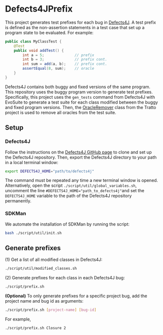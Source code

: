 # Defects4JPrefix

This project generates test prefixes for each bug in [Defects4J](https://github.com/rjust/defects4j). A test prefix is defined as the non-assertion statements in a test case that set up a program state to be evaluated. For example:

```java
public class MyClassTest {
    @Test
    public void addTest() {
        int a = 5;              // prefix
        int b = 3;              // prefix cont.
        int sum = add(a, b);    // prefix cont.
        assertEqual(8, sum);    // oracle
    }
}
```

Defects4J contains both buggy and fixed versions of the same program. This repository uses the buggy program version to generate test prefixes. Specifically, this project uses the `gen_tests` command from Defects4J with EvoSuite to generate a test suite for each class modified between the buggy and fixed program versions. Then, the [OracleRemover](https://github.com/AML14/tratto/blob/experiment-end-to-end/experiment/src/main/java/OracleRemover.java) class from the Tratto project is used to remove all oracles from the test suite.

## Setup

### Defects4J

Follow the instructions on the
[Defects4J GitHub page](https://github.com/rjust/defects4j) to clone and set
up the Defects4J repository. Then, export the Defects4J directory to your path
in a local terminal window:

```bash
export DEFECTS4J_HOME="path/to/defects4j"
```
The command must be repeated any time a new terminal window is opened. Alternatively, open the script `./script/util/global_variables.sh`,
uncomment the line `#DEFECTS4J_HOME="path_to_defects4j"`and set the `DEFECTS4J_HOME` variable to the path of the Defects4J repository permanently.


### SDKMan

We automate the installation of SDKMan by running the script:

```bash
bash ./script/util/init.sh
```

## Generate prefixes

(1) Get a list of all modified classes in Defects4J:

```bash
./script/util/modified_classes.sh
```

(2) Generate prefixes for each class in each Defects4J bug:

```bash
./script/prefix.sh
```

**(Optional)** To only generate prefixes for a specific project bug, add the
project name and bug id as arguments:

```bash
./script/prefix.sh [project-name] [bug-id]
```

For example,

```bash
./script/prefix.sh Closure 2
```